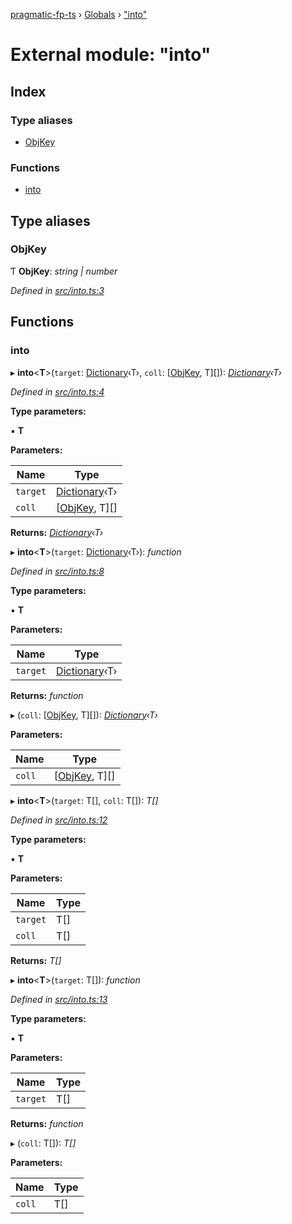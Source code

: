 [pragmatic-fp-ts](../README.md) › [Globals](../globals.md) › ["into"](_into_.md)

# External module: "into"

## Index

### Type aliases

* [ObjKey](_into_.md#objkey)

### Functions

* [into](_into_.md#into)

## Type aliases

###  ObjKey

Ƭ **ObjKey**: *string | number*

*Defined in [src/into.ts:3](https://github.com/hermann-p/pragmatic-fp-ts/blob/44257be/src/into.ts#L3)*

## Functions

###  into

▸ **into**<**T**>(`target`: [Dictionary](_types_.md#dictionary)‹T›, `coll`: [[ObjKey](_into_.md#objkey), T][]): *[Dictionary](_types_.md#dictionary)‹T›*

*Defined in [src/into.ts:4](https://github.com/hermann-p/pragmatic-fp-ts/blob/44257be/src/into.ts#L4)*

**Type parameters:**

▪ **T**

**Parameters:**

Name | Type |
------ | ------ |
`target` | [Dictionary](_types_.md#dictionary)‹T› |
`coll` | [[ObjKey](_into_.md#objkey), T][] |

**Returns:** *[Dictionary](_types_.md#dictionary)‹T›*

▸ **into**<**T**>(`target`: [Dictionary](_types_.md#dictionary)‹T›): *function*

*Defined in [src/into.ts:8](https://github.com/hermann-p/pragmatic-fp-ts/blob/44257be/src/into.ts#L8)*

**Type parameters:**

▪ **T**

**Parameters:**

Name | Type |
------ | ------ |
`target` | [Dictionary](_types_.md#dictionary)‹T› |

**Returns:** *function*

▸ (`coll`: [[ObjKey](_into_.md#objkey), T][]): *[Dictionary](_types_.md#dictionary)‹T›*

**Parameters:**

Name | Type |
------ | ------ |
`coll` | [[ObjKey](_into_.md#objkey), T][] |

▸ **into**<**T**>(`target`: T[], `coll`: T[]): *T[]*

*Defined in [src/into.ts:12](https://github.com/hermann-p/pragmatic-fp-ts/blob/44257be/src/into.ts#L12)*

**Type parameters:**

▪ **T**

**Parameters:**

Name | Type |
------ | ------ |
`target` | T[] |
`coll` | T[] |

**Returns:** *T[]*

▸ **into**<**T**>(`target`: T[]): *function*

*Defined in [src/into.ts:13](https://github.com/hermann-p/pragmatic-fp-ts/blob/44257be/src/into.ts#L13)*

**Type parameters:**

▪ **T**

**Parameters:**

Name | Type |
------ | ------ |
`target` | T[] |

**Returns:** *function*

▸ (`coll`: T[]): *T[]*

**Parameters:**

Name | Type |
------ | ------ |
`coll` | T[] |
